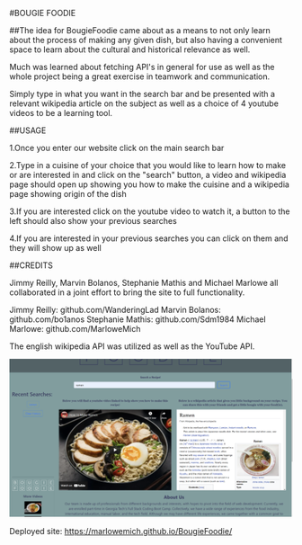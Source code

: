 #BOUGIE FOODIE

##The idea for BougieFoodie came about as a means to not only learn about the process 
of making any given dish, but also having a convenient space to learn about the cultural and
historical relevance as well.

Much was learned about fetching API's in general for use as well as the whole project
being a great exercise in teamwork and communication.

Simply type in what you want in the search bar and be presented with a relevant
wikipedia article on the subject as well as a choice of 4 youtube videos to be a 
learning tool.


##USAGE

1.Once you enter our website click on the main search bar 

2.Type in a cuisine of your choice that you would like to learn how to make or are interested in and click on the "search" button, a video and wikipedia page should open up showing you how to make the cuisine and a wikipedia page showing origin of the dish 

3.If you are interested click on the youtube video to watch it, a button to the left should also show your previous searches 

4.If you are interested in your previous searches you can click on them and they will show up as well




##CREDITS

Jimmy Reilly, Marvin Bolanos, Stephanie Mathis and Michael Marlowe all collaborated 
in a joint effort to bring the site to full functionality.

Jimmy Reilly: github.com/WanderingLad
Marvin Bolanos: github.com/bo1anos
Stephanie Mathis: github.com/Sdm1984
Michael Marlowe: github.com/MarloweMich

The english wikipedia API was utilized as well as the YouTube API.

![](2022-02-14-18-26-19.png)

Deployed site: https://marlowemich.github.io/BougieFoodie/

